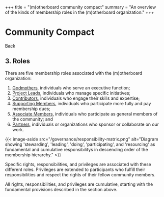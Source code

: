 +++
title = "(m)otherboard community compact"
summary = "An overview of the kinds of membership roles in the (m)otherboard organization."
+++

# Community Compact

[Back](/governance)

## 3\. Roles

There are five membership roles associated with the (m)otherboard organization:

1. [Godmothers](/governance/role-godmother), individuals who serve an executive function;
2. [Project Leads](/governance/role-project-lead), individuals who manage specific initiatives;
3. [Contributors](/governance/role-contributor), individuals who engage their skills and expertise;
5. [Supporting Members](/governance/role-supporting-member), individuals who participate more fully and pay membership dues;
5. [Associate Members](/governance/role-associate-member), individuals who participate as general members of the community; and
6. [Partners](/governance/role-partner), individuals or organizations who sponsor or collaborate on our work.

{{< image-aside src="/governance/responsibility-matrix.png" alt="Diagram showing 'stewarding', 'leading', 'doing', 'participating', and 'resourcing' as fundamental and cumulative responsibilitys in descending order of the membership hierarchy." >}}

Specific rights, responsibilities, and privileges are associated with these different roles. Privileges are extended to participants who fulfill their responsibilities and respect the rights of their fellow community members.

All rights, responsibilities, and privileges are cumulative, starting with the fundamental provisions described in the section above.
